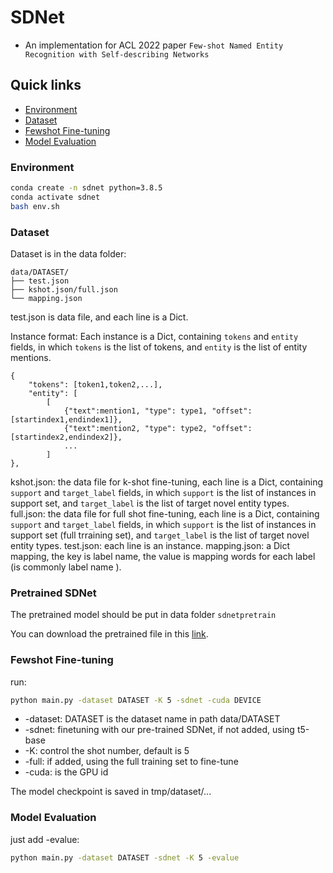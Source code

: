 # SDNet

- An implementation for ACL 2022 paper ``Few-shot Named Entity Recognition with Self-describing Networks``

## Quick links

* [Environment](#Environment)
* [Dataset](#Dataset)
* [Fewshot Fine-tuning](#Fewshot-Fine-tuning)
* [Model Evaluation](#Model-Evaluation)

### Environment

```bash
conda create -n sdnet python=3.8.5
conda activate sdnet
bash env.sh
```

### Dataset

Dataset is in the data folder:

```text
data/DATASET/
├── test.json
├── kshot.json/full.json
└── mapping.json
```

test.json is data file, and each line is a Dict. 

Instance format: Each instance is a Dict, containing `tokens` and `entity` fields, in which `tokens` is the list of tokens, and `entity` is the list of entity mentions.

```text
{
    "tokens": [token1,token2,...],
    "entity": [
        [
            {"text":mention1, "type": type1, "offset":[startindex1,endindex1]},
            {"text":mention2, "type": type2, "offset":[startindex2,endindex2]},
            ...
        ]
},
```

kshot.json: the data file for k-shot fine-tuning, each line is a Dict, containing `support` and `target_label` fields, in which `support` is the list of instances in support set, and `target_label` is the list of target novel entity types.
full.json: the data file for full shot fine-tuning, each line is a Dict, containing `support` and `target_label` fields, in which `support` is the list of instances in support set (full trraining set), and `target_label` is the list of target novel entity types.
test.json: each line is an instance.
mapping.json: a Dict mapping, the key is label name, the value is mapping words for each label (is commonly label name ). 

### Pretrained SDNet
The pretrained model should be put in data folder `sdnetpretrain`

You can download the pretrained file in this [link](https://1drv.ms/u/s!Apx2f2KG2lXYglzYgrNd479FaoLS). 

### Fewshot Fine-tuning

run:

```bash
python main.py -dataset DATASET -K 5 -sdnet -cuda DEVICE
```

+ -dataset: DATASET is the dataset name in path data/DATASET 
+ -sdnet: finetuning with our pre-trained SDNet, if not added, using t5-base
+ -K: control the shot number, default is 5
+ -full: if added, using the full training set to fine-tune
+ -cuda: is the GPU id

The model checkpoint is saved in tmp/dataset/...

### Model Evaluation

just add -evalue:

```bash
python main.py -dataset DATASET -sdnet -K 5 -evalue
```

